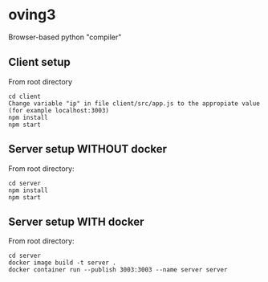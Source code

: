 # oving3
Browser-based python "compiler"

## Client setup
From root directory

```
cd client
Change variable "ip" in file client/src/app.js to the appropiate value (for example localhost:3003)
npm install
npm start
```

## Server setup WITHOUT docker

From root directory:
```
cd server
npm install
npm start
```

## Server setup WITH docker

From root directory:
```
cd server
docker image build -t server .
docker container run --publish 3003:3003 --name server server
```
